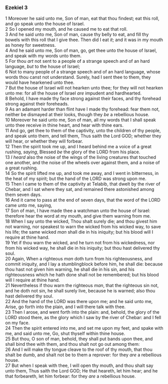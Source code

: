### Ezekiel 3

1 Moreover he said unto me, Son of man, eat that thou findest; eat this roll, and go speak unto the house of Israel.  
2 So I opened my mouth, and he caused me to eat that roll.  
3 And he said unto me, Son of man, cause thy belly to eat, and fill thy bowels with this roll that I give thee. Then did I eat *it*; and it was in my mouth as honey for sweetness.  
4 And he said unto me, Son of man, go, get thee unto the house of Israel, and speak with my words unto them.  
5 For thou *art* not sent to a people of a strange speech and of an hard language, *but* to the house of Israel;  
6 Not to many people of a strange speech and of an hard language, whose words thou canst not understand. Surely, had I sent thee to them, they would have hearkened unto thee.  
7 But the house of Israel will not hearken unto thee; for they will not hearken unto me: for all the house of Israel *are* impudent and hardhearted.  
8 Behold, I have made thy face strong against their faces, and thy forehead strong against their foreheads.  
9 As an adamant harder than flint have I made thy forehead: fear them not, neither be dismayed at their looks, though they *be* a rebellious house.  
10 Moreover he said unto me, Son of man, all my words that I shall speak unto thee receive in thine heart, and hear with thine ears.  
11 And go, get thee to them of the captivity, unto the children of thy people, and speak unto them, and tell them, Thus saith the Lord GOD; whether they will hear, or whether they will forbear.  
12 Then the spirit took me up, and I heard behind me a voice of a great rushing, *saying*, Blessed *be* the glory of the LORD from his place.  
13 *I heard* also the noise of the wings of the living creatures that touched one another, and the noise of the wheels over against them, and a noise of a great rushing.  
14 So the spirit lifted me up, and took me away, and I went in bitterness, in the heat of my spirit; but the hand of the LORD was strong upon me.  
15 Then I came to them of the captivity at Telabib, that dwelt by the river of Chebar, and I sat where they sat, and remained there astonished among them seven days.  
16 And it came to pass at the end of seven days, that the word of the LORD came unto me, saying,  
17 Son of man, I have made thee a watchman unto the house of Israel: therefore hear the word at my mouth, and give them warning from me.  
18 When I say unto the wicked, Thou shalt surely die; and thou givest him not warning, nor speakest to warn the wicked from his wicked way, to save his life; the same wicked *man* shall die in his iniquity; but his blood will I require at thine hand.  
19 Yet if thou warn the wicked, and he turn not from his wickedness, nor from his wicked way, he shall die in his iniquity; but thou hast delivered thy soul.  
20 Again, When a righteous *man* doth turn from his righteousness, and commit iniquity, and I lay a stumblingblock before him, he shall die: because thou hast not given him warning, he shall die in his sin, and his righteousness which he hath done shall not be remembered; but his blood will I require at thine hand.  
21 Nevertheless if thou warn the righteous *man*, that the righteous sin not, and he doth not sin, he shall surely live, because he is warned; also thou hast delivered thy soul.  
22 And the hand of the LORD was there upon me; and he said unto me, Arise, go forth into the plain, and I will there talk with thee.  
23 Then I arose, and went forth into the plain: and, behold, the glory of the LORD stood there, as the glory which I saw by the river of Chebar: and I fell on my face.  
24 Then the spirit entered into me, and set me upon my feet, and spake with me, and said unto me, Go, shut thyself within thine house.  
25 But thou, O son of man, behold, they shall put bands upon thee, and shall bind thee with them, and thou shalt not go out among them:  
26 And I will make thy tongue cleave to the roof of thy mouth, that thou shalt be dumb, and shalt not be to them a reprover: for they *are* a rebellious house.  
27 But when I speak with thee, I will open thy mouth, and thou shalt say unto them, Thus saith the Lord GOD; He that heareth, let him hear; and he that forbeareth, let him forbear: for they *are* a rebellious house.  

